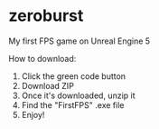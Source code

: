 # zeroburst
My first FPS game on Unreal Engine 5

How to download:
1. Click the green code button
2. Download ZIP
3. Once it's downloaded, unzip it
4. Find the "FirstFPS" .exe file
5. Enjoy!
